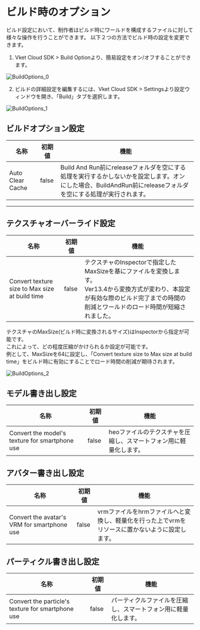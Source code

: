 # ビルド時のオプション

ビルド設定において、制作者はビルド時にワールドを構成するファイルに対して様々な操作を行うことができます。
以下２つの方法でビルド時の設定を変更できます。

1. Vket Cloud SDK > Build Optionより、簡易設定をオン/オフすることができます。

![BuildOptions_0](img/BuildOptions_0.jpg)

2. ビルドの詳細設定を編集するには、Vket Cloud SDK > Settingsより設定ウィンドウを開き、「Build」タブを選択します。

![BuildOptions_1](img/BuildOptions_1.jpg)

## ビルドオプション設定

| 名称 | 初期値 | 機能 |
| ---- | ---- | ---- |
| Auto Clear Cache | false | Build And Run前にreleaseフォルダを空にする処理を実行するかしないかを設定します。オンにした場合、BuildAndRun前にreleaseフォルダを空にする処理が実行されます。 |

---

## テクスチャオーバーライド設定

| 名称 | 初期値 | 機能 |
| ---- | ---- | ---- |
| Convert texture size to Max size at build time | false | テクスチャのInspectorで指定したMaxSizeを基にファイルを変換します。<br> Ver13.4から変換方式が変わり、本設定が有効な際のビルド完了までの時間の削減とワールドのロード時間が短縮されました。 |

テクスチャのMaxSize(ビルド時に変換されるサイズ)はInspectorから指定が可能です。<br>
これによって、どの程度圧縮がかけられるか設定が可能です。<br>
例として、MaxSizeを64に設定し、「Convert texture size to Max size at build time」をビルド時に有効にすることでロード時間の削減が期待されます。

![BuildOptions_2](img/BuildOptions_2.jpg)

## モデル書き出し設定

| 名称 | 初期値 | 機能 |
| ---- | ---- | ---- |
| Convert the model's texture for smartphone use | false | heoファイルのテクスチャを圧縮し、スマートフォン用に軽量化します。 |

## アバター書き出し設定

| 名称 | 初期値 | 機能 |
| ---- | ---- | ---- |
| Convert the avatar's VRM for smartphone use | false | vrmファイルをhrmファイルへと変換し、軽量化を行った上でvrmをリソースに置かないように設定します。 |

## パーティクル書き出し設定

| 名称 | 初期値 | 機能 |
| ---- | ---- | ---- |
| Convert the particle's texture for smartphone use | false | パーティクルファイルを圧縮し、スマートフォン用に軽量化します。 |

